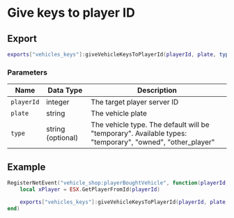 # Give keys to player ID

## Export
```lua
exports["vehicles_keys"]:giveVehicleKeysToPlayerId(playerId, plate, type)
```

### Parameters

| Name              | Data Type | Description                 |
| -                 | -         | -                 |
| `playerId`         | integer    | The target player server ID |
| `plate`         | string    | The vehicle plate |
| `type`         | string (optional)   | The vehicle type. The default will be "temporary". Available types: "temporary", "owned", "other_player" |

## Example
```lua
RegisterNetEvent("vehicle_shop:playerBoughtVehicle", function(playerId, plate)
    local xPlayer = ESX.GetPlayerFromId(playerId)

    exports["vehicles_keys"]:giveVehicleKeysToPlayerId(playerId, plate, "owned")
end)
```
